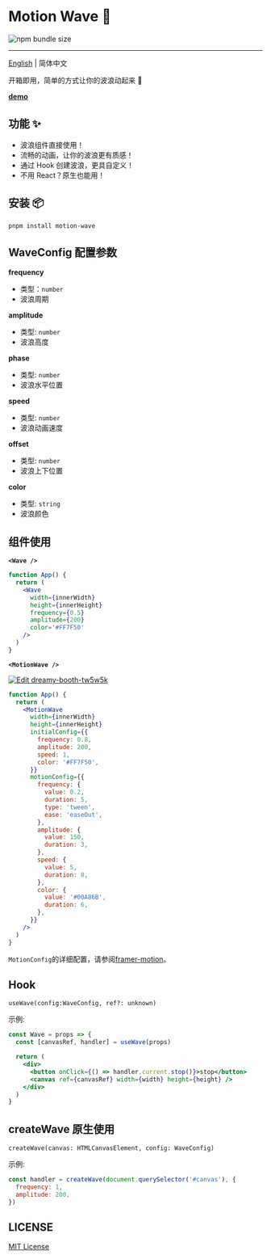 # Motion Wave 🌊

![npm bundle size](https://img.shields.io/bundlephobia/minzip/motion-wave)

---

[English](./README-zh_CN.md) | 简体中文

开箱即用，简单的方式让你的波浪动起来 🤩

[**demo**](https://zhangyu1818.github.io/motion-wave/)

## 功能 ✨

- 波浪组件直接使用！
- 流畅的动画，让你的波浪更有质感！
- 通过 Hook 创建波浪，更具自定义！
- 不用 React？原生也能用！

## 安装 📦

```shell
pnpm install motion-wave
```

## WaveConfig 配置参数

**frequency**

- 类型：`number`
- 波浪周期

**amplitude**

- 类型: `number`
- 波浪高度

**phase**

- 类型: `number`
- 波浪水平位置

**speed**

- 类型: `number`
- 波浪动画速度

**offset**

- 类型: `number`
- 波浪上下位置

**color**

- 类型: `string`
- 波浪颜色

## 组件使用

**`<Wave />`**

```jsx
function App() {
  return (
    <Wave
      width={innerWidth}
      height={innerHeight}
      frequency={0.5}
      amplitude={200}
      color='#FF7F50'
    />
  )
}
```

**`<MotionWave />`**

[![Edit dreamy-booth-tw5w5k](https://codesandbox.io/static/img/play-codesandbox.svg)](https://codesandbox.io/s/dreamy-booth-tw5w5k?fontsize=14&hidenavigation=1&theme=dark)

```jsx
function App() {
  return (
    <MotionWave
      width={innerWidth}
      height={innerHeight}
      initialConfig={{
        frequency: 0.8,
        amplitude: 200,
        speed: 1,
        color: '#FF7F50',
      }}
      motionConfig={{
        frequency: {
          value: 0.2,
          duration: 5,
          type: 'tween',
          ease: 'easeOut',
        },
        amplitude: {
          value: 150,
          duration: 3,
        },
        speed: {
          value: 5,
          duration: 8,
        },
        color: {
          value: '#00A86B',
          duration: 6,
        },
      }}
    />
  )
}
```

`MotionConfig`的详细配置，请参阅[framer-motion](https://www.framer.com/motion/transition/)。

## Hook

```
useWave(config:WaveConfig, ref?: unknown)
```

示例:

```jsx
const Wave = props => {
  const [canvasRef, handler] = useWave(props)

  return (
    <div>
      <button onClick={() => handler.current.stop()}>stop</button>
      <canvas ref={canvasRef} width={width} height={height} />
    </div>
  )
}
```

## createWave 原生使用

```
createWave(canvas: HTMLCanvasElement, config: WaveConfig)
```

示例:

```js
const handler = createWave(document.querySelector('#canvas'), {
  frequency: 1,
  amplitude: 200,
})
```

## LICENSE

[MIT License](https://github.com/zhangyu1818/motion-wave/blob/main/LICENSE)
